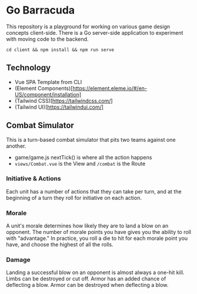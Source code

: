 # Go Barracuda

This repository is a playground for working on various game design concepts client-side. There is a Go server-side application to experiment with moving code to the backend.

`cd client && npm install && npm run serve`

## Technology

- Vue SPA Template from CLI
- (Element Components)[https://element.eleme.io/#/en-US/component/installation]
- (Tailwind CSS)[https://tailwindcss.com/]
- (Tailwind UI)[https://tailwindui.com/]


## Combat Simulator

This is a turn-based combat simulator that pits two teams against one another.

- game/game.js nextTick() is where all the action happens
- `views/Combat.vue` is the View and `/combat` is the Route

### Initiative & Actions

Each unit has a number of actions that they can take per turn, and at the beginning of a turn they roll for initiative on each action.

### Morale

A unit's morale determines how likely they are to land a blow on an opponent. The number of morale points you have gives you the ability to roll with "advantage." In practice, you roll a die to hit for each morale point you have, and choose the highest of all the rolls.

### Damage

Landing a successful blow on an opponent is almost always a one-hit kill. Limbs can be destroyed or cut off. Armor has an added chance of deflecting a blow. Armor can be destroyed when deflecting a blow.